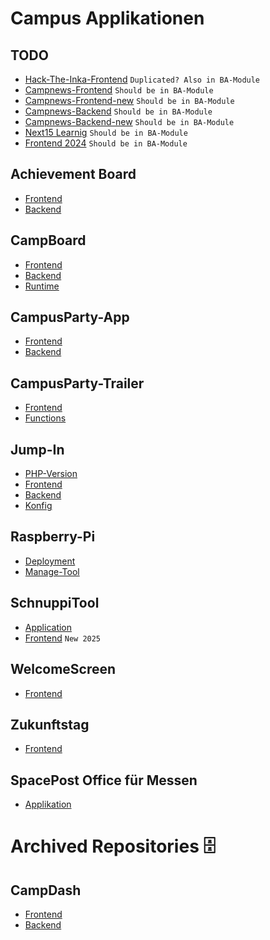 # Campus Applikationen

## TODO
- [Hack-The-Inka-Frontend](https://github.com/Campus-Application/Hack-The-Inka-Frontend) `Duplicated? Also in BA-Module`
- [Campnews-Frontend](https://github.com/Campus-Application/campnews-frontend) `Should be in BA-Module`
- [Campnews-Frontend-new](https://github.com/Campus-Application/Campnews-frontend-new) `Should be in BA-Module`
- [Campnews-Backend](https://github.com/Campus-Application/campnews-backend) `Should be in BA-Module`
- [Campnews-Backend-new](https://github.com/Campus-Application/campnews-backend-new) `Should be in BA-Module`
- [Next15 Learnig](https://github.com/Campus-Application/Next15-Learning) `Should be in BA-Module`
- [Frontend 2024](https://github.com/Campus-Application/Frontend2024) `Should be in BA-Module`

## Achievement Board
- [Frontend](https://github.com/Campus-Application/Achievement-Board-Frontend)
- [Backend](https://github.com/Campus-Application/Achievement-Board-Backend)

## CampBoard
- [Frontend](https://github.com/Campus-Application/CampBoard-Frontend)
- [Backend](https://github.com/Campus-Application/CampBoard-Backend)
- [Runtime](https://github.com/Campus-Application/Campboard-Runtime)

## CampusParty-App
- [Frontend](https://github.com/Campus-Application/CampusParty-App-Frontend)
- [Backend](https://github.com/Campus-Application/CampusParty-App-Backend)

## CampusParty-Trailer
- [Frontend](https://github.com/Campus-Application/CampusParty-Trailer-Frontend)
- [Functions](https://github.com/Campus-Application/CampusParty-Trailer-Functions)
  
## Jump-In
- [PHP-Version](https://github.com/Campus-Application/jump-in-php)
- [Frontend](https://github.com/Campus-Application/jump-in-frontend)
- [Backend](https://github.com/Campus-Application/jump-in-backend)
- [Konfig](https://github.com/Campus-Application/jump-in-konfig)

## Raspberry-Pi
- [Deployment](https://github.com/Campus-Application/Raspberry-Deployment)
- [Manage-Tool](https://github.com/Campus-Application/Pi-manage-tool)

## SchnuppiTool
- [Application](https://github.com/Campus-Application/SchnuppiTool) 
- [Frontend](https://github.com/Campus-Application/schnuppitool25-frontend) `New 2025`

## WelcomeScreen
- [Frontend](https://github.com/Campus-Application/WelcomeScreen-Frontend)

## Zukunftstag
- [Frontend](https://github.com/Campus-Application/Zukunftstag-Frontend)

## SpacePost Office für Messen
- [Applikation](https://github.com/Campus-Application/spacepost)

# Archived Repositories 🗄️

## CampDash
- [Frontend](https://github.com/Campus-Application/campdash-frontend)
- [Backend](https://github.com/Campus-Application/campdash-backend)
